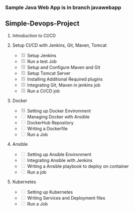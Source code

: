 <h3> Sample Java Web App is in branch javawebapp <h3>
<h2 id="simple-devops-project">Simple-Devops-Project</h2>
<ol>
<li>
<p>Introduction to CI/CD</p>
</li>
<li>
<p>Setup CI/CD with Jenkins, Git, Maven, Tomcat</p>
<ul>
<li class="task-list-item"><input type="checkbox" class="task-list-item-checkbox" checked="true" disabled="">  Setup Jenkins</li>
<li class="task-list-item"><input type="checkbox" class="task-list-item-checkbox" checked="true" disabled="">  Run a test Job</li>
<li class="task-list-item"><input type="checkbox" class="task-list-item-checkbox" checked="true" disabled="">  Setup and Configure Maven and Git</li>
<li class="task-list-item"><input type="checkbox" class="task-list-item-checkbox" checked="true" disabled="">  Setup Tomcat Server</li>
<li class="task-list-item"><input type="checkbox" class="task-list-item-checkbox" checked="true" disabled="">  Installing Additional Required plugins</li>
<li class="task-list-item"><input type="checkbox" class="task-list-item-checkbox" checked="true" disabled="">  Integrating Git, Maven in jenkins job</li>
<li class="task-list-item"><input type="checkbox" class="task-list-item-checkbox" checked="true" disabled="">  Run  a CI/CD job</li>
</ul>
</li>
<li>
<p>Docker</p>
<ul>
<li class="task-list-item"><input type="checkbox" class="task-list-item-checkbox" checked="true" disabled="">  Setting up Docker Environment</li>
<li class="task-list-item"><input type="checkbox" class="task-list-item-checkbox" disabled="">  Managing Docker with Ansible</li>
<li class="task-list-item"><input type="checkbox" class="task-list-item-checkbox" disabled="">  DockerHub Repository</li>
<li class="task-list-item"><input type="checkbox" class="task-list-item-checkbox" disabled="">  Writing a Dockerfile</li>
<li class="task-list-item"><input type="checkbox" class="task-list-item-checkbox" disabled="">  Run a Job</li>
</ul>
</li>
<li>
<p>Ansible</p>
<ul>
<li class="task-list-item"><input type="checkbox" class="task-list-item-checkbox" disabled="">  Setting up Ansible Environment</li>
<li class="task-list-item"><input type="checkbox" class="task-list-item-checkbox" disabled="">  Integrating Ansible with Jenkins</li>
<li class="task-list-item"><input type="checkbox" class="task-list-item-checkbox" disabled="">  Writing a Ansible playbook to deploy on container</li>
<li class="task-list-item"><input type="checkbox" class="task-list-item-checkbox" disabled="">  Run a job</li>
</ul>
</li>
<li>
<p>Kubernetes</p>
<ul>
<li class="task-list-item"><input type="checkbox" class="task-list-item-checkbox" disabled="">  Setting up Kubernetes</li>
<li class="task-list-item"><input type="checkbox" class="task-list-item-checkbox" disabled="">  Writing Services and Deployment files</li>
<li class="task-list-item"><input type="checkbox" class="task-list-item-checkbox" disabled="">  Run a Job</li>
</ul>
</li>
</ol>

